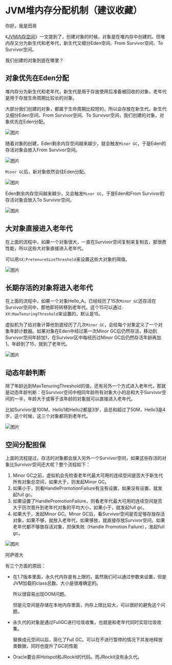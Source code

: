# JVM堆内存分配机制（建议收藏）

你好，我是田哥

《[JVM内存空间]( )》一文提到了，创建对象的时候，对象是在堆内存中创建的。但堆内存又分为新生代和老年代，新生代又细分Eden空间、From Survivor空间、To Survivor空间。

我们创建的对象到底在哪里？

 

## 对象优先在Eden分配

堆内存分为新生代和老年代，新生代是用于存放使用后准备被回收的对象，老年代是用于存放生命周期比较长的对象。

大部分我们创建的对象，都属于生命周期比较短的，所以会存放在新生代。新生代又细分Eden空间、From Survivor空间、To Survivor空间，我们创建的对象，对象优先在Eden分配。

![图片](https://mmbiz.qpic.cn/mmbiz_png/PxMzT0Oibf4ghFum77IVictLuVLkY5IjFdhqg57tRXQgzqrwohTIn4zLAXQYxHjb9sqmyIU1BzbBqzccUxzhrzJA/640?wx_fmt=png&wxfrom=5&wx_lazy=1&wx_co=1)

随着对象的创建，Eden剩余内存空间越来越少，就会触发`Minor GC`，于是Eden的存活对象会放入From Survivor空间。

![图片](https://mmbiz.qpic.cn/mmbiz_png/PxMzT0Oibf4ghFum77IVictLuVLkY5IjFdUKucxQotc0mdXyA2zCEAs4x50N8PtHZiaLqibz4ad2pWj4oexZW4lskA/640?wx_fmt=png&wxfrom=5&wx_lazy=1&wx_co=1)

`Minor GC`后，新对象依然会往Eden分配。

![图片](https://mmbiz.qpic.cn/mmbiz_png/PxMzT0Oibf4ghFum77IVictLuVLkY5IjFd1oiba2R5LdcmZhiaqicIkahcAzzT5O0FUCq665RCicdDsHHibfIkjRTuZUQ/640?wx_fmt=png&wxfrom=5&wx_lazy=1&wx_co=1)

Eden剩余内存空间越来越少，又会触发`Minor GC`，于是Eden和From Survivor的存活对象会放入To Survivor空间。

![图片](https://mmbiz.qpic.cn/mmbiz_png/PxMzT0Oibf4ghFum77IVictLuVLkY5IjFdZAJ9f54zv6W8OfvKW7NtuVfqpfnBzMykiaDvyCsld8IpogrqiaqfF1zw/640?wx_fmt=png&wxfrom=5&wx_lazy=1&wx_co=1)

## 大对象直接进入老年代

在上面的流程中，如果一个对象很大，一直在Survivor空间复制来复制去，那很费性能，所以这些大对象直接进入老年代。

可以用`XX:PretenureSizeThreshold`来设置这些大对象的阈值。

![图片](https://mmbiz.qpic.cn/mmbiz_png/PxMzT0Oibf4ghFum77IVictLuVLkY5IjFd8XDfeSC7Eqg3YFR97VNn190bwoUl1HRgEwJUZ34s8bxa2gs8HIOUBg/640?wx_fmt=png&wxfrom=5&wx_lazy=1&wx_co=1)

## 长期存活的对象将进入老年代

在上面的流程中，如果一个对象Hello_A，已经经历了15次`Minor GC`还存活在Survivor空间中，那他即将转移到老年代。这个15可以通过`-XX:MaxTenuringThreshold`来设置的，默认是15。

虚拟机为了给对象计算他到底经历了几次`Minor GC`，会给每个对象定义了一个对象年龄计数器。如果对象在Eden中经过第一次Minor GC后仍然存活，移动到Survivor空间年龄加1，在Survivor区中每经历过Minor GC后仍然存活年龄再加1。年龄到了15，就到了老年代。

![图片](https://mmbiz.qpic.cn/mmbiz_png/PxMzT0Oibf4ghFum77IVictLuVLkY5IjFdSHFxz22aXtkV33iaSaXGqLY54iaXXy9YU57K7STib06gxavIibPL8QKTuA/640?wx_fmt=png&wxfrom=5&wx_lazy=1&wx_co=1)

## 动态年龄判断

除了年龄达到MaxTenuringThreshold的值，还有另外一个方式进入老年代，那就是动态年龄判断：在Survivor空间中相同年龄所有对象大小的总和大于Survivor空间的一半，年龄大于或等于该年龄的对象就可以直接进入老年代。

比如Survivor是100M，Hello1和Hello2都是3岁，且总和超过了50M，Hello3是4岁，这个时候，这三个对象都将到老年代。

![图片](https://mmbiz.qpic.cn/mmbiz_png/PxMzT0Oibf4ghFum77IVictLuVLkY5IjFd9iazvFqqpAMtewMUmGSfeG0U1N0MPoFEqTkAXqVdIRYvl44cdGblibxg/640?wx_fmt=png&wxfrom=5&wx_lazy=1&wx_co=1)

## 空间分配担保

上面的流程提过，存活的对象都会放入另外一个Survivor空间，如果这些存活的对象比Survivor空间还大呢？整个流程如下：

1. Minor GC之前，虚拟机会先检查老年代最大可用的连续空间是否大于新生代所有对象总空间，如果大于，则发起Minor GC。
2. 如果小于，则看HandlePromotionFailure有没有设置，如果没有设置，就发起full gc。
3. 如果设置了HandlePromotionFailure，则看老年代最大可用的连续空间是否大于历次晋升到老年代对象的平均大小，如果小于，就发起full gc。
4. 如果大于，发起Minor GC。Minor GC后，看Survivor空间是否足够存放存活对象，如果不够，就放入老年代，如果够放，就直接存放Survivor空间。如果老年代都不够放存活对象，担保失败（Handle Promotion Failure），发起full gc。

![图片](https://mmbiz.qpic.cn/mmbiz_png/PxMzT0Oibf4ghFum77IVictLuVLkY5IjFdCJeKdtia7NibNRSDTMcggvEwmCr1NgqUTACibuqjQiasb0TiaDYuZSznXTA/640?wx_fmt=png&wxfrom=5&wx_lazy=1&wx_co=1)



 阿萨德大

有三个方面的原因：

- 在1.7版本里面，永久代内存是有上限的，虽然我们可以通过参数来设置，但是JVM加载的class总数、大小是很难确定的。

  所以很容易出现OOM问题。

  但是元空间是存储在本地内存里面，内存上限比较大，可以很好的避免这个问题。

- 永久代的对象是通过FullGC进行垃圾收集，也就是和老年代同时实现垃圾收集。

  替换成元空间以后，简化了Full GC。可以在不进行暂停的情况下并发地释放类数据，同时也提升了GC的性能

- Oracle要合并Hotspot和JRockit的代码，而JRockit没有永久代。